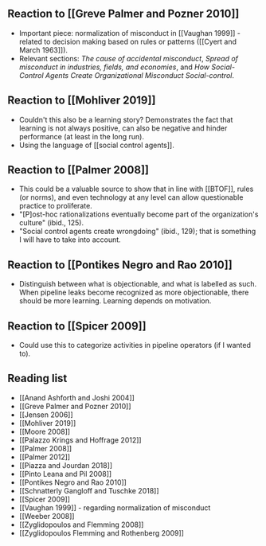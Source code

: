 ## Reaction to [[Greve Palmer and Pozner 2010]]

* Important piece: normalization of misconduct in [[Vaughan 1999]] - related to decision making based on rules or patterns ([[Cyert and March 1963]]).
* Relevant sections: *The cause of accidental misconduct*, *Spread of misconduct in industries, fields, and economies*, and *How Social-Control Agents Create Organizational Misconduct Social-control*.

## Reaction to [[Mohliver 2019]]

* Couldn't this also be a learning story? Demonstrates the fact that learning is not always positive, can also be negative and hinder performance (at least in the long run).
* Using the language of [[social control agents]].

## Reaction to [[Palmer 2008]]
* This could be a valuable source to show that in line with [[BTOF]], rules (or norms), and even technology at any level can allow questionable practice to proliferate.
* "[P]ost-hoc rationalizations eventually become part of the organization's culture" (ibid., 125).
* "Social control agents create wrongdoing" (ibid., 129); that is something I will have to take into account.

## Reaction to [[Pontikes Negro and Rao 2010]]
* Distinguish between what is objectionable, and what is labelled as such. When pipeline leaks become recognized as more objectionable, there should be more learning. Learning depends on motivation.

## Reaction to [[Spicer 2009]]
* Could use this to categorize activities in pipeline operators (if I wanted to).

## Reading list
* [[Anand Ashforth and Joshi 2004]]
* [[Greve Palmer and Pozner 2010]]
* [[Jensen 2006]]
* [[Mohliver 2019]]
* [[Moore 2008]]
* [[Palazzo Krings and Hoffrage 2012]]
* [[Palmer 2008]]
* [[Palmer 2012]]
* [[Piazza and Jourdan 2018]]
* [[Pinto Leana and Pil 2008]]
* [[Pontikes Negro and Rao 2010]]
* [[Schnatterly Gangloff and Tuschke 2018]]
* [[Spicer 2009]]
* [[Vaughan 1999]] - regarding normalization of misconduct
* [[Weeber 2008]]
* [[Zyglidopoulos and Flemming 2008]]
* [[Zyglidopoulos Flemming and Rothenberg 2009]] 